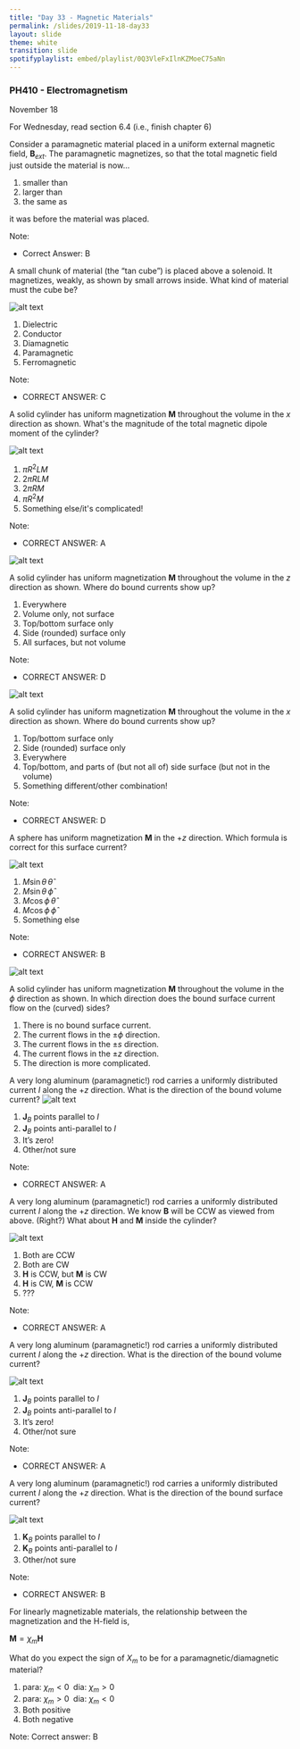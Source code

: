```yaml
---
title: "Day 33 - Magnetic Materials"
permalink: /slides/2019-11-18-day33
layout: slide
theme: white
transition: slide
spotifyplaylist: embed/playlist/0Q3VleFxIlnKZMoeC75aNn
---
```


<section data-markdown="">

### PH410 - Electromagnetism

November 18

For Wednesday, read section 6.4 (i.e., finish chapter 6)
</section>


<section data-markdown>

Consider a paramagnetic material placed in a uniform external magnetic field, $\mathbf{B}_{ext}$. The paramagnetic magnetizes, so that the total magnetic field just outside the material is now...

1. smaller than
2. larger than
3. the same as

it was before the material was placed.

Note:
* Correct Answer: B

</section>

<section data-markdown>

A small chunk of material (the “tan cube”) is placed above a solenoid. It magnetizes, weakly, as shown by small arrows inside.
What kind of material must the cube be?

![alt text](../images/d33-tan_cube_magnetization.png "Logo Title Text 1")

1. Dielectric
2. Conductor
3. Diamagnetic
4. Paramagnetic
5. Ferromagnetic

Note:
* CORRECT ANSWER: C

</section>


<section data-markdown>

A solid cylinder has uniform magnetization $\mathbf{M}$ throughout the volume in the $x$ direction as shown. What's the magnitude of the total magnetic dipole moment of the cylinder?

![alt text](../images/d33-M_in_x_cylinder.png "Logo Title Text 1")


1. $\pi R^2 L M$
2. $2\pi R L M$
3. $2\pi R M$
4. $\pi R^2M$
5. Something else/it's complicated!

Note:
* CORRECT ANSWER: A

</section>

<section data-markdown>
  
![alt text](../images/d33-M_in_z_cylinder.png "Logo Title Text 1")

A solid cylinder has uniform magnetization $\mathbf{M}$ throughout the volume in the $z$ direction as shown. Where do bound currents show up?

1. Everywhere
2. Volume only, not surface
3. Top/bottom surface only
4. Side (rounded) surface only
5. All surfaces, but not volume

Note:
* CORRECT ANSWER: D

</section>

<section data-markdown>
  
![alt text](../images/d33-M_in_x_cylinder.png "Logo Title Text 1")

A solid cylinder has uniform magnetization $\mathbf{M}$ throughout the volume in the $x$ direction as shown. Where do bound currents show up?

1. Top/bottom surface only
2. Side (rounded) surface only
3. Everywhere
4. Top/bottom, and parts of (but not all of) side surface (but not in the volume)
5. Something different/other combination!


Note:
* CORRECT ANSWER: D

</section>

<section data-markdown>

A sphere has uniform magnetization $\mathbf{M}$ in the $+z$ direction. Which formula is correct for this surface current?

![alt text](../images/d33-sphere_uniform_M.png "Logo Title Text 1")


1. $M \sin \theta\,\hat{\theta}$
2. $M \sin \theta\,\hat{\phi}$
3. $M \cos \phi\,\hat{\theta}$
4. $M \cos \phi\,\hat{\phi}$
5. Something else

Note:
* CORRECT ANSWER: B

</section>

<section data-markdown>
  
![alt text](../images/d33-M_in_phi_cylinder.png "Logo Title Text 1")



A solid cylinder has uniform magnetization $\mathbf{M}$ throughout the volume in the $\phi$ direction as shown. In which direction does the bound surface current flow on the (curved) sides?

1. There is no bound surface current.
2. The current flows in the $\pm \phi$ direction.
3. The current flows in the $\pm s$ direction.
4. The current flows in the $\pm z$ direction.
5. The direction is more complicated.

</section>

<section data-markdown>

A very long aluminum (paramagnetic!) rod carries a uniformly distributed current $I$ along the $+z$ direction.
What is the direction of the bound volume current?
![alt text](../images/d33-Al_rod_example_current_shown.png "Logo Title Text 1")

1. $\mathbf{J}_B$ points parallel to $I$
2. $\mathbf{J}_B$ points anti-parallel to $I$
3. It’s zero!
4. Other/not sure

Note:
* CORRECT ANSWER: A

</section>

<section data-markdown>

A very long aluminum (paramagnetic!) rod carries a uniformly distributed current $I$ along the $+z$ direction. We know $\mathbf{B}$ will be CCW as viewed from above. (Right?) What about $\mathbf{H}$ and $\mathbf{M}$ inside the cylinder?

![alt text](../images/d33-Al_rod_example_B_shown.png "Logo Title Text 1")

1. Both are CCW
2. Both are CW
3. $\mathbf{H}$ is CCW, but $\mathbf{M}$ is CW
4. $\mathbf{H}$ is CW, $\mathbf{M}$ is CCW
5. ???

Note:
* CORRECT ANSWER: A
</section>

<section data-markdown>

A very long aluminum (paramagnetic!) rod carries a uniformly distributed current $I$ along the $+z$ direction. What is the direction of the bound volume current?

![alt text](../images/d33-Al_rod_example_HBM_shown.png "Logo Title Text 1")




1. $\mathbf{J}_B$ points parallel to $I$
2. $\mathbf{J}_B$ points anti-parallel to $I$
3. It’s zero!
4. Other/not sure

Note:
* CORRECT ANSWER: A

</section>

<section data-markdown>

A very long aluminum (paramagnetic!) rod carries a uniformly distributed current $I$ along the $+z$ direction. What is the direction of the bound surface current?

![alt text](../images/d33-Al_rod_example_current_shown.png "Logo Title Text 1")



1. $\mathbf{K}_B$ points parallel to $I$
2. $\mathbf{K}_B$ points anti-parallel to $I$
3. Other/not sure

Note:
* CORRECT ANSWER: B
</section>

<section data-markdown>

For linearly magnetizable materials, the relationship between the magnetization and the H-field is,

$\mathbf{M} = \chi_m \mathbf{H}$

What do you expect the sign of $X_m$ to be for a paramagnetic/diamagnetic material?

1. para: $\chi_m<0 \;$ dia: $\chi_m>0$
2. para: $\chi_m>0 \;$ dia: $\chi_m<0$
3. Both positive
4. Both negative

Note:
Correct answer: B

</section>
